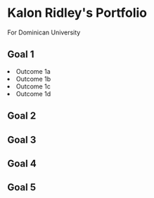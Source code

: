 <!DOCTYPE html>
<html>
<head>
 <title>Kalon Ridley's Portfolio</title> 
</head>

<body>
 <div> <p><h1>Kalon Ridley's Portfolio</h1>
  For Dominican University</p></div>
  
  <div><h2>Goal 1</h2><li>Outcome 1a</li>
  <li>Outcome 1b</li>
  <li>Outcome 1c</li>
  <li>Outcome 1d</li>
  </div>
  <div><h2>Goal 2</h2></div>
  <div><h2>Goal 3</h2></div>
  <div><h2>Goal 4</h2></div>
  <div><h2>Goal 5</h2></div>
</body>
</html>
